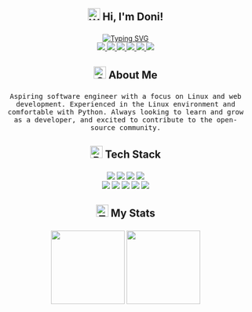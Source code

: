 <h2 align="center"> 
  <img src="https://raw.githubusercontent.com/Tarikul-Islam-Anik/Animated-Fluent-Emojis/master/Emojis/Hand%20gestures/Waving%20Hand.png" alt="Waving Hand" width="25" height="25" /> Hi, I'm Doni!
</2> 

###

<div align="center">
  <a href="https://git.io/typing-svg"><img src="https://readme-typing-svg.herokuapp.com?font=Fira+Code&pause=1000&color=89DDFF&center=true&width=600&lines=Software+Engineering+student;Linux+and+web+development+enthusiast;Driven+to+use+technology+to+make+a+difference;Continuously+learning+and+growing+as+a+developer" alt="Typing SVG" /></a>
</div>

<div align="center">
  <a href="mailto:doniwicaksonox@gmail.com">
    <img src="https://img.shields.io/badge/Gmail-D14836?style=for-the-badge&logo=gmail&logoColor=white">
  </a>
  
  <a href="mailto:doniwicaksono@proton.me">
    <img src="https://img.shields.io/badge/Proton-a793ff?style=for-the-badge&logo=protonmail&logoColor=white">
  </a>
  
  <a href="https://discordapp.com/users/909294977698369557">
    <img src="https://img.shields.io/badge/Discord-%235865F2.svg?style=for-the-badge&logo=discord&logoColor=white">
  </a>
    
  <a href="https://t.me/slashedzer0">
    <img src="https://img.shields.io/badge/Telegram-2CA5E0?style=for-the-badge&logo=telegram&logoColor=white">
  <a/>
    
  <a href="https://anilist.co/user/slashedzer0/">
    <img src="https://img.shields.io/badge/AniList-02A9FF?logo=anilist&logoColor=fff&style=for-the-badge">
  </a>
  
  <a href="https://open.spotify.com/user/ae1wyum3y57zrnujm977tn1nq?si=aDhopdbSSwSF54lW-SLVAg&utm_source=copy-link">
    <img src="https://img.shields.io/badge/Spotify-1DB954?logo=spotify&logoColor=fff&style=for-the-badge">
  </a>
</div>

###

<h2 align="center">
  <img src="https://raw.githubusercontent.com/Tarikul-Islam-Anik/Animated-Fluent-Emojis/master/Emojis/Smilies/Ghost.png" alt="Ghost" width="25" height="25" /> About Me
</h2>

###

<p align="center">
  <samp>
    Aspiring software engineer with a focus on Linux and web development. Experienced in the Linux environment and comfortable with Python. Always looking to learn and grow as a developer, and excited to contribute to the open-source community.
  </samp>
</p>

###

<h2 align="center"> 
  <img src="https://raw.githubusercontent.com/Tarikul-Islam-Anik/Animated-Fluent-Emojis/master/Emojis/Travel%20and%20places/Rocket.png" alt="Rocket" width="25" height="25" /> Tech Stack
</h2>

###
  
<div align="center">
  <img src="https://img.shields.io/badge/Linux-FCC624?style=for-the-badge&logo=linux&logoColor=black"  />
  <img src="https://img.shields.io/badge/VS%20Code-0078d7.svg?style=for-the-badge&logo=visual-studio-code&logoColor=white"  />
  <img src="https://img.shields.io/badge/IDEA-171717?logo=intellijidea&logoColor=fff&style=for-the-badge" />
  <img src="https://img.shields.io/badge/Git-E3E3E3?logo=git&logoColor=F05032&style=for-the-badge" />
</div>
  
<div align="center">
  <img src="https://img.shields.io/badge/Python-3776AB?logo=python&style=for-the-badge&logoColor=white" />
  <img src="https://custom-icon-badges.demolab.com/badge/Java-E0144C.svg?style=for-the-badge&logo=java-bold&logoColor=white" />
  <img src="https://img.shields.io/badge/html-%23E34F26.svg?style=for-the-badge&logo=html5&logoColor=white"  />
  <img src="https://img.shields.io/badge/css-%231572B6.svg?style=for-the-badge&logo=css3&logoColor=white"  />
  <img src="https://custom-icon-badges.demolab.com/badge/SQL-0a546f.svg?style=for-the-badge&logo=database&logoColor=white" />
</div>

###

<h2 align="center">
  <img src="https://raw.githubusercontent.com/Tarikul-Islam-Anik/Animated-Fluent-Emojis/master/Emojis/Animals/T-Rex.png" alt="T-Rex" width="25" height="25" /> My Stats
</h2>

###

<div align="center">
  <img src="https://github-readme-stats.vercel.app/api?username=slashedzer0&theme=material-palenight&card_width=420&show_icons=true&hide_border=true&hide_title=true&include_all_commits=false&count_private=true" height="150" />
  <img src="https://streak-stats.demolab.com?user=slashedzer0&theme=material-palenight&hide_border=true" height="150" />
</div>
  
